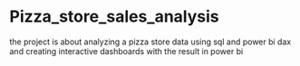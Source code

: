 # Pizza_store_sales_analysis
the project is about analyzing a pizza store data using sql and power bi dax 
and creating interactive dashboards with the result in power bi
